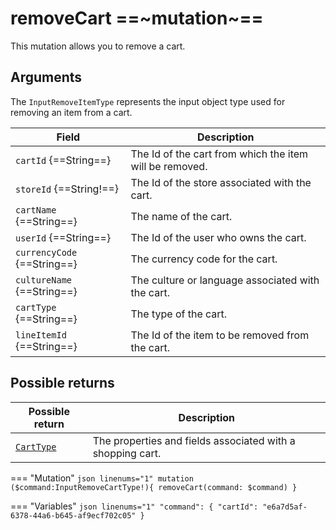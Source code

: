 # removeCart ==~mutation~==

This mutation allows you to remove a cart.

## Arguments

The `InputRemoveItemType` represents the input object type used for removing an item from a cart. 

| Field                            | Description                                                    |
|----------------------------------|----------------------------------------------------------------|
| `cartId` {==String==}            | The Id of the cart from which the item will be removed.        |
| `storeId` {==String!==}          | The Id of the store associated with the cart.                  |
| `cartName` {==String==}          | The name of the cart.                                          |
| `userId` {==String==}            | The Id of the user who owns the cart.                          |
| `currencyCode` {==String==}      | The currency code for the cart.                                |
| `cultureName` {==String==}       | The culture or language associated with the cart.              |
| `cartType` {==String==}          | The type of the cart.                                          |
| `lineItemId` {==String==}        | The Id of the item to be removed from the cart.                |


## Possible returns

| Possible return                                          	| Description                                                 	|
|---------------------------------------------------------	|------------------------------------------------------------	|
| [`CartType`](../objects/cart-type.md)                   	|  The properties and fields associated with a shopping cart.  	|


=== "Mutation"
    ```json linenums="1"
    mutation ($command:InputRemoveCartType!){
      removeCart(command: $command)
    }
    ```

=== "Variables"
    ```json linenums="1"
    "command": {
      "cartId": "e6a7d5af-6378-44a6-b645-af9ecf702c05"
    }
    ```